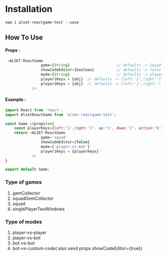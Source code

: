 # Installation

```npm i alset-reactgame-test --save```

## How To Use
#### Props :
```javascript
 <ALSET-ReactGame
                game={String}                     // defaults -> Squad
                showCodeEditor={boolean}          // defaults -> false
                mode={String}                     // defaults -> player-vs-bot
                player1Keys = {obj}  // defaults -> {left:'s',right:'f', up:'e', down:'d', action:'w'}
                player2Keys = {obj}  // defaults -> {left:'j',right:'l', up:'i', down:'k', action:'p'}
            />
```
#### Example :
```javascript
import React from 'react';
import AlsetReactGame from 'alset-reactgame-test';

const Game =(props)=>{
    const playerKeys={left:'1',right:'3', up:'5', down:'2', action:'0'}
    return <ALSET-ReactGame
                game='squad'                     
                showCodeEditor={false}          
                mode={'player-vs-bot'}                     
                player1Keys = {playerKeys}
            />
}

export default Game;
```

### Type of games

1.  gemCollector
2.  squadGemCollector
3.  squad
4.  singlePlayerTwoWindows

### Type of modes

1.  player-vs-player
2.  player-vs-bot
3.  bot-vs-bot
4.  bot-vs-custom-code( also send props showCodeEditor={true}) 
